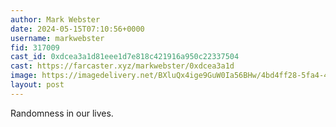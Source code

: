 ```yaml
---
author: Mark Webster
date: 2024-05-15T07:10:56+0000
username: markwebster
fid: 317009
cast_id: 0xdcea3a1d81eee1d7e818c421916a950c22337504
cast: https://farcaster.xyz/markwebster/0xdcea3a1d
image: https://imagedelivery.net/BXluQx4ige9GuW0Ia56BHw/4bd4ff28-5fa4-48e5-5cb6-4375a3835b00/original
layout: post
---
```


Randomness in our lives.

<img src='https://imagedelivery.net/BXluQx4ige9GuW0Ia56BHw/4bd4ff28-5fa4-48e5-5cb6-4375a3835b00/original' alt='' referrerpolicy='no-referrer'/>
